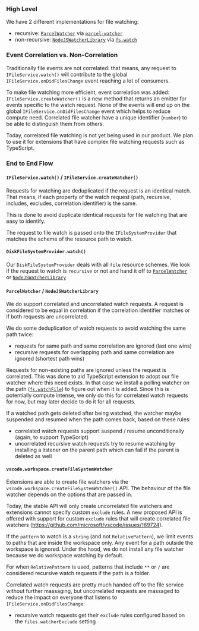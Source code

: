 ### High Level

We have 2 different implementations for file watching:
- recursive: [`ParcelWatcher`](https://github.com/microsoft/vscode/blob/5bc9d1d7850cc9d88ea3fb117de70acba68579c6/src/vs/platform/files/node/watcher/parcel/parcelWatcher.ts#L61) via [`parcel-watcher`](https://github.com/parcel-bundler/watcher)
- non-recursive: [`NodeJSWatcherLibrary`](https://github.com/microsoft/vscode/blob/5bc9d1d7850cc9d88ea3fb117de70acba68579c6/src/vs/platform/files/node/watcher/nodejs/nodejsWatcherLib.ts#L21) via [`fs.watch`](https://nodejs.org/docs/latest/api/fs.html#fswatchfilename-options-listener)

### Event Correlation vs. Non-Correlation

Traditionally file events are not correlated: that means, any request to `IFileService.watch()` will contribute to the global `IFileService.onDidFilesChange` event reaching a lot of consumers.

To make file watching more efficient, event correlation was added: `IFileService.createWatcher()` is a new method that returns an emitter for events specific to the watch request. None of the events will end up on the global `IFileService.onDidFilesChange` event which helps to reduce compute need. Correlated file watcher have a unique identifier (`number`) to be able to distinguish them from others.

Today, correlated file watching is not yet being used in our product. We plan to use it for extensions that have complex file watching requests such as TypeScript.

### End to End Flow

#### `IFileService.watch()` / `IFileService.createWatcher()`

Requests for watching are deduplicated if the request is an identical match. That means, if each property of the watch request (path, recursive, includes, excludes, correlation identifier) is the same. 

This is done to avoid duplicate identical requests for file watching that are easy to identify.

The request to file watch is passed onto the `IFileSystemProvider` that matches the scheme of the resource path to watch.

#### `DiskFileSystemProvider.watch()`

Our `DiskFileSystemProvider` deals with all `file` resource schemes. We look if the request to watch is `recursive` or not and hand it off to [`ParcelWatcher`](https://github.com/microsoft/vscode/blob/5bc9d1d7850cc9d88ea3fb117de70acba68579c6/src/vs/platform/files/node/watcher/parcel/parcelWatcher.ts#L61) or [`NodeJSWatcherLibrary`](https://github.com/microsoft/vscode/blob/5bc9d1d7850cc9d88ea3fb117de70acba68579c6/src/vs/platform/files/node/watcher/nodejs/nodejsWatcherLib.ts#L21)

#### `ParcelWatcher` / `NodeJSWatcherLibrary`

We do support correlated and uncorrelated watch requests. A request is considered to be equal in correlation if the correlation identifier matches or if both requests are uncorrelated.

We do some deduplication of watch requests to avoid watching the same path twice:
- requests for same path and same correlation are ignored (last one wins)
- recursive requests for overlapping path and same correlation are ignored (shortest path wins)

Requests for non-existing paths are ignored unless the request is correlated. This was done to aid TypeScript extension to adopt our file watcher where this need exists. In that case we install a polling watcher on the path ([`fs.watchFile`](https://nodejs.org/docs/latest/api/fs.html#fswatchfilefilename-options-listener)) to figure out when it is added. Since this is potentially compute intense, we only do this for correlated watch requests for now, but may later decide to do it for all requests.

If a watched path gets deleted after being watched, the watcher maybe suspended and resumed when the path comes back, based on these rules:
- correlated watch requests support suspend / resume unconditionally (again, to support TypeScript)
- uncorrelated recursive watch requests try to resume watching by installing a listener on the parent path which can fail if the parent is deleted as well

#### `vscode.workspace.createFileSystemWatcher`

Extensions are able to create file watchers via the `vscode.workspace.createFileSystemWatcher()` API. The behaviour of the file watcher depends on the options that are passed in.

Today, the stable API will only create uncorrelated file watchers and extensions cannot specify custom `exclude` rules. A new proposed API is offered with support for custom `exclude` rules that will create correlated file watchers (https://github.com/microsoft/vscode/issues/169724).

If the `pattern` to watch is a `string` (and not `RelativePattern`), we limit events to paths that are inside the workspace only. Any event for a path outside the workspace is ignored. Under the hood, we do not install any file watcher because we do workspace watching by default.

For when `RelativePattern` is used, patterns that include `**` or `/` are considered recursive watch requests if the path is a folder.

Correlated watch requests are pretty much handed off to the file service without further massaging, but uncorrelated requests are massaged to reduce the impact on everyone that listens to `IFileService.onDidFilesChange`:
- recursive watch requests get their `exclude` rules configured based on the `files.watcherExclude` setting

